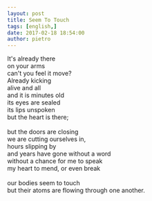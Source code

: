 ```yaml
---
layout: post
title: Seem To Touch
tags: [english,]
date: 2017-02-18 18:54:00
author: pietro
---
```

It's already there<br/>on your arms<br/>can't you feel it move?<br/>Already kicking<br/>alive and all<br/>and it is minutes old<br/>its eyes are sealed<br/>its lips unspoken<br/>but the heart is there;<br/><br/>but the doors are closing<br/>we are cutting ourselves in,<br/>hours slipping by<br/>and years have gone without a word<br/>without a chance for me to speak<br/>my heart to mend, or even break<br/><br/>our bodies seem to touch<br/>but their atoms are flowing through one another.

